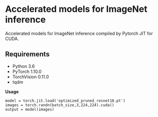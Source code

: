 # Accelerated models for ImageNet inference

Accelerated models for ImageNet inference compiled by Pytorch JIT for CUDA.

## Requirements
- Python 3.6
- PyTorch 1.10.0
- TorchVision 0.11.0
- tqdm


**Usage**
```
model = torch.jit.load('optimized_pruned_resnet18.pt')
images = torch.randn(batch_size,3,224,224).cuda()
output = model(images)
```
